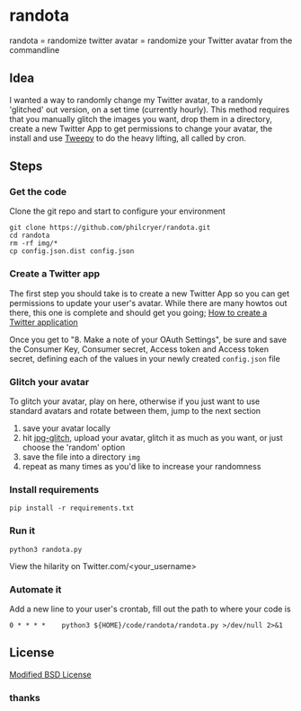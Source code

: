 # randota

randota = randomize twitter avatar = randomize your Twitter avatar from the commandline

## Idea

I wanted a way to randomly change my Twitter avatar, to a randomly 'glitched' out version, on a set time (currently hourly). This method requires that you manually glitch the images you want, drop them in a directory, create a new Twitter App to get permissions to change your avatar, the install and use [Tweepy](https://www.tweepy.org/) to do the heavy lifting, all called by cron.

## Steps

### Get the code

Clone the git repo and start to configure your environment

```
git clone https://github.com/philcryer/randota.git
cd randota
rm -rf img/*
cp config.json.dist config.json
```

### Create a Twitter app

The first step you should take is to create a new Twitter App so you can get permissions to update your user's avatar. While there are many howtos out there, this one is complete and should get you going; [How to create a Twitter application](https://docs.inboundnow.com/guide/create-twitter-application/)

Once you get to "8. Make a note of your OAuth Settings", be sure and save the Consumer Key, Consumer secret, Access token and Access token secret, defining each of the values in your newly created `config.json` file

### Glitch your avatar

To glitch your avatar, play on here, otherwise if you just want to use standard avatars and rotate between them, jump to the next section

1) save your avatar locally
2) hit [jpg-glitch](https://snorpey.github.io/jpg-glitch/), upload your avatar, glitch it as much as you want, or just choose the 'random' option
3) save the file into a directory `img`
4) repeat as many times as you'd like to increase your randomness

### Install requirements

```
pip install -r requirements.txt
```

### Run it

```
python3 randota.py
```

View the hilarity on Twitter.com/<your_username>

### Automate it

Add a new line to your user's crontab, fill out the path to where your code is

```
0 * * * *    python3 ${HOME}/code/randota/randota.py >/dev/null 2>&1
```

## License

[Modified BSD License](LICENSE.md)

### thanks
